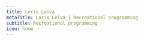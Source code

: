 ```yaml
---
title: Loris Leiva
metaTitle: Loris Leiva | Recreational programming
subtitle: Recreational programming
icon: home
---
```

